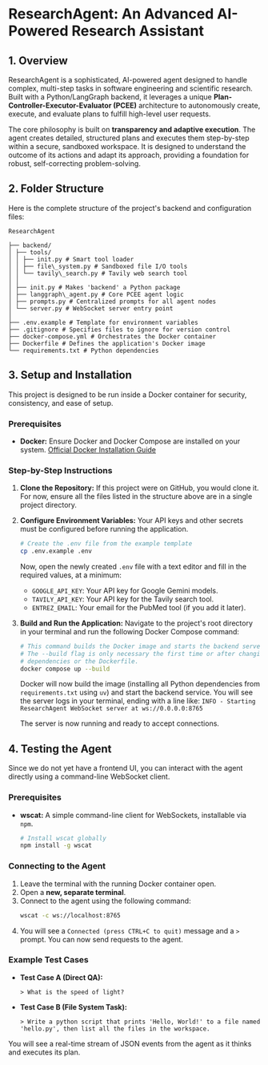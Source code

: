 # ResearchAgent: An Advanced AI-Powered Research Assistant

## 1. Overview

ResearchAgent is a sophisticated, AI-powered agent designed to handle complex, multi-step tasks in software engineering and scientific research. Built with a Python/LangGraph backend, it leverages a unique **Plan-Controller-Executor-Evaluator (PCEE)** architecture to autonomously create, execute, and evaluate plans to fulfill high-level user requests.

The core philosophy is built on **transparency and adaptive execution**. The agent creates detailed, structured plans and executes them step-by-step within a secure, sandboxed workspace. It is designed to understand the outcome of its actions and adapt its approach, providing a foundation for robust, self-correcting problem-solving.

## 2. Folder Structure

Here is the complete structure of the project's backend and configuration files:

```
ResearchAgent

├── backend/
│ ├── tools/
│ │ ├── init.py # Smart tool loader
│ │ ├── file\_system.py # Sandboxed file I/O tools
│ │ └── tavily\_search.py # Tavily web search tool
│ │
│ ├── init.py # Makes 'backend' a Python package
│ ├── langgraph\_agent.py # Core PCEE agent logic
│ ├── prompts.py # Centralized prompts for all agent nodes
│ └── server.py # WebSocket server entry point
│
├── .env.example # Template for environment variables
├── .gitignore # Specifies files to ignore for version control
├── docker-compose.yml # Orchestrates the Docker container
├── Dockerfile # Defines the application's Docker image
└── requirements.txt # Python dependencies

```

## 3. Setup and Installation

This project is designed to be run inside a Docker container for security, consistency, and ease of setup.

### Prerequisites

* **Docker:** Ensure Docker and Docker Compose are installed on your system. [Official Docker Installation Guide](https://docs.docker.com/engine/install/)

### Step-by-Step Instructions

1.  **Clone the Repository:**
    If this project were on GitHub, you would clone it. For now, ensure all the files listed in the structure above are in a single project directory.

2.  **Configure Environment Variables:**
    Your API keys and other secrets must be configured before running the application.
    ```bash
    # Create the .env file from the example template
    cp .env.example .env
    ```
    Now, open the newly created `.env` file with a text editor and fill in the required values, at a minimum:
    * `GOOGLE_API_KEY`: Your API key for Google Gemini models.
    * `TAVILY_API_KEY`: Your API key for the Tavily search tool.
    * `ENTREZ_EMAIL`: Your email for the PubMed tool (if you add it later).
3.  **Build and Run the Application:**
    Navigate to the project's root directory in your terminal and run the following Docker Compose command:
    ```bash
    # This command builds the Docker image and starts the backend server.
    # The --build flag is only necessary the first time or after changing
    # dependencies or the Dockerfile.
    docker compose up --build
    ```
    Docker will now build the image (installing all Python dependencies from `requirements.txt` using `uv`) and start the backend service. You will see the server logs in your terminal, ending with a line like:
    `INFO - Starting ResearchAgent WebSocket server at ws://0.0.0.0:8765`

    The server is now running and ready to accept connections.

## 4. Testing the Agent

Since we do not yet have a frontend UI, you can interact with the agent directly using a command-line WebSocket client.

### Prerequisites

* **wscat:** A simple command-line client for WebSockets, installable via `npm`.
    ```bash
    # Install wscat globally
    npm install -g wscat
    ```

### Connecting to the Agent

1.  Leave the terminal with the running Docker container open.
2.  Open a **new, separate terminal**.
3.  Connect to the agent using the following command:
    ```bash
    wscat -c ws://localhost:8765
    ```
4.  You will see a `Connected (press CTRL+C to quit)` message and a `>` prompt. You can now send requests to the agent.

### Example Test Cases

* **Test Case A (Direct QA):**
    ```
    > What is the speed of light?
    ```

* **Test Case B (File System Task):**
    ```
    > Write a python script that prints 'Hello, World!' to a file named 'hello.py', then list all the files in the workspace.
    ```

You will see a real-time stream of JSON events from the agent as it thinks and executes its plan.
